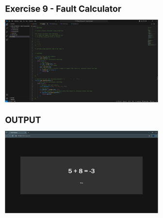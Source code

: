 # Exercise 9 - Fault Calculator

![Alt text](README_IMGS/README.png)

# OUTPUT

![Alt text](README_IMGS/OUTPUT.png)